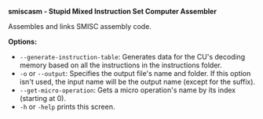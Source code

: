 **smiscasm - Stupid Mixed Instruction Set Computer Assembler**

Assembles and links SMISC assembly code.

**Options:**
* `--generate-instruction-table`:
    Generates data for the CU's decoding memory based on all the instructions in the instructions folder.
* `-o` or `--output`:
    Specifies the output file's name and folder. If this option isn't used, the input name will be the output name (except for the suffix).
* `--get-micro-operation`:
    Gets a micro operation's name by its index (starting at 0).
* `-h` or `-help` prints this screen.
